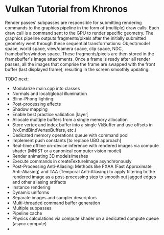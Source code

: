 # Vulkan Tutorial from Khronos

Render passes' subpasses are responsible for submitting rendering commands to the graphics pipeline in the form of (multiple) draw calls. 
Each draw call is a command sent to the GPU to render specific geometry. 
The graphics pipeline outputs fragments/pixels after the initially submitted geometry went through these sequential transformations: 
Object/model space, world space, view/camera space, clip space, NDC, framebuffer/window space. 
These fragments/pixels are then stored in the framebuffer's image attachments. 
Once a frame is ready after all render passes, all the images that comprise the frame are swapped 
with the front buffer (last displayed frame), resulting in the screen smoothly updating.

TODO next:

* Modularize main.cpp into classes
* Normals and local/global illumination
* Blinn-Phong lighting
* Post-processing effects
* Shadow mapping
* Enable best practice validation [layer]
* Allocate multiple buffers from a single memory allocation
* Store vertex and index buffer into a single VkBuffer and use offsets in (vkCmdBindVertexBuffers, etc.)
* Dedicated memory operations queue with command pool
* Implement push constants [to replace UBO approach]
* Real-time offline on-device inference with rendered images via compute shader (MNIST or a canonical computer vision model)
* Render animating 3D models/meshes
* Execute commands in createTextureImage asynchronously
* Post-Processing Anti-Aliasing: Methods like FXAA (Fast Approximate Anti-Aliasing) and TAA (Temporal Anti-Aliasing) to apply filtering to the rendered image as a post-processing step to smooth out jagged edges and other aliasing artifacts
* Instance rendering
* Dynamic uniforms
* Separate images and sampler descriptors
* Multi-threaded command buffer generation
* Multiple subpasses
* Pipeline cache
* Physics calculations via compute shader on a dedicated compute queue (async compute)
* 